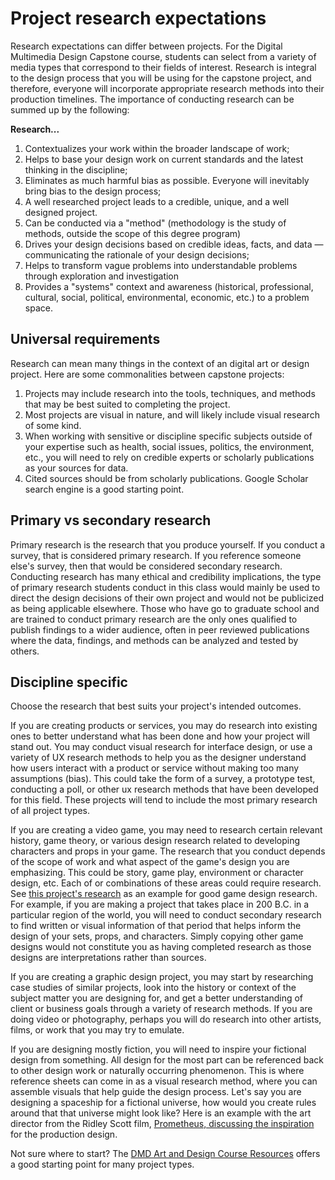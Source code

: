 # Project research expectations

Research expectations can differ between projects. For the Digital Multimedia Design Capstone course, students can select from a variety of media types that correspond to their fields of interest. Research is integral to the design process that you will be using for the capstone project, and therefore, everyone will incorporate appropriate research methods into their production timelines. The importance of conducting research can be summed up by the following:

**Research...**

1. Contextualizes your work within the broader landscape of work;
2. Helps to base your design work on current standards and the latest thinking in the discipline;
3. Eliminates as much harmful bias as possible. Everyone will inevitably bring bias to the design process;
4. A well researched project leads to a credible, unique, and a well designed project.
5. Can be conducted via a "method" (methodology is the study of methods, outside the scope of this degree program)
6. Drives your design decisions based on credible ideas, facts, and data — communicating the rationale of your design decisions;
7. Helps to transform vague problems into understandable problems through exploration and investigation
8. Provides a "systems" context and awareness (historical, professional, cultural, social, political, environmental, economic, etc.)  to a problem space.

## Universal requirements

Research can mean many things in the context of an digital art or design project. Here are some commonalities between capstone projects:

1. Projects may include research into the tools, techniques, and methods that may be best suited to completing the project.
2. Most projects are visual in nature, and will likely include visual research of some kind.
3. When working with sensitive or discipline specific subjects outside of your expertise such as health, social issues, politics, the environment, etc., you will need to rely on credible experts or scholarly publications as your sources for data.
3. Cited sources should be from scholarly publications. Google Scholar search engine is a good starting point.

## Primary vs secondary research

Primary research is the research that you produce yourself. If you conduct a survey, that is considered primary research. If you reference someone else's survey, then that would be considered secondary research. Conducting research has many ethical and credibility implications, the type of primary research students conduct in this class would mainly be used to direct the design decisions of their own project and would not be publicized as being applicable elsewhere. Those who have go to graduate school and are trained to conduct primary research are the only ones qualified to publish findings to a wider audience, often in peer reviewed publications where the data, findings, and methods can be analyzed and tested by others.

## Discipline specific

Choose the research that best suits your project's intended outcomes.

If you are creating products or services, you may do research into existing ones to better understand what has been done and how your project will stand out. You may conduct visual research for interface design, or use a variety of UX research methods to help you as the designer understand how users interact with a product or service without making too many assumptions (bias). This could take the form of a survey, a prototype test, conducting a poll, or other ux research methods that have been developed for this field. These projects will tend to include the most primary research of all project types.

If you are creating a video game, you may need to research certain relevant history, game theory, or various design research related to developing characters and props in your game. The research that you conduct depends of the scope of work and what aspect of the game's design you are emphasizing. This could be story, game play, environment or character design, etc. Each of or combinations of these areas could require research. See [this project's research](https://sites.psu.edu/dmdexhibitions/dmd-400-capstone-fall-2023/entry/71/) as an example for good game design research. For example, if you are making a project that takes place in 200 B.C. in a particular region of the world, you will need to conduct secondary research to find written or visual information of that period that helps inform the design of your sets, props, and characters. Simply copying other game designs would not constitute you as having completed research as those designs are interpretations rather than sources.

If you are creating a graphic design project, you may start by researching case studies of similar projects, look into the history or context of the subject matter you are designing for, and get a better understanding of client or business goals through a variety of research methods. If you are doing video or photography, perhaps you will do research into other artists, films, or work that you may try to emulate.

If you are designing mostly fiction, you will need to inspire your fictional design from something. All design for the most part can be referenced back to other design work or naturally occurring phenomenon. This is where reference sheets can come in as a visual research method, where you can assemble visuals that help guide the design process. Let's say you are designing a spaceship for a fictional universe, how would you create rules around that that universe might look like? Here is an example with the art director from the Ridley Scott film, [Prometheus, discussing the inspiration](https://www.youtube.com/watch?v=JJzy0kvMCkM) for the production design.

Not sure where to start? The [DMD Art and Design Course Resources](https://dmd-program.github.io/art-design-course-resources/) offers a good starting point for many project types.
